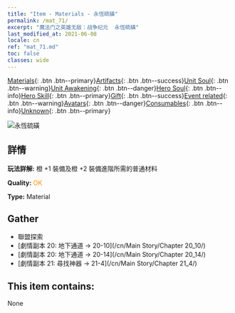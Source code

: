 ```yaml
---
title: "Item - Materials - 永恆硫磺"
permalink: /mat_71/
excerpt: "魔法门之英雄无敌：战争纪元  永恆硫磺"
last_modified_at: 2021-06-08
locale: cn
ref: "mat_71.md"
toc: false
classes: wide
---
```

 [Materials](/ItemsCN/){: .btn .btn--primary}[Artifacts](/ItemsCN/Artifacts/){: .btn .btn--success}[Unit Soul](/ItemsCN/UnitSoul/){: .btn .btn--warning}[Unit Awakening](/ItemsCN/UnitAwakening/){: .btn .btn--danger}[Hero Soul](/ItemsCN/HeroSoul/){: .btn .btn--info}[Hero Skill](/ItemsCN/HeroSkill/){: .btn .btn--primary}[Gift](/ItemsCN/Gift/){: .btn .btn--success}[Event related](/ItemsCN/Events/){: .btn .btn--warning}[Avatars](/ItemsCN/Avatars/){: .btn .btn--danger}[Consumables](/ItemsCN/Consumables/){: .btn .btn--info}[Unknown](/ItemsCN/Unknown/){: .btn .btn--primary}

 ![永恆硫磺](/images/t/i_cailiao_liuhuang3.png)

## 詳情
 **玩法詳解:** 橙 +1 裝備及橙 +2 裝備進階所需的普通材料

 **Quality:** <span style="color: #FF8C00">OK</span>

 **Type:** Material

## Gather

*    聯盟探索 
*    [劇情副本 20: 地下通道 -> 20-10](/cn/Main Story/Chapter 20_10/) 
*    [劇情副本 20: 地下通道 -> 20-14](/cn/Main Story/Chapter 20_14/) 
*    [劇情副本 21: 尋找神器 -> 21-4](/cn/Main Story/Chapter 21_4/) 

## This item contains:

  None

